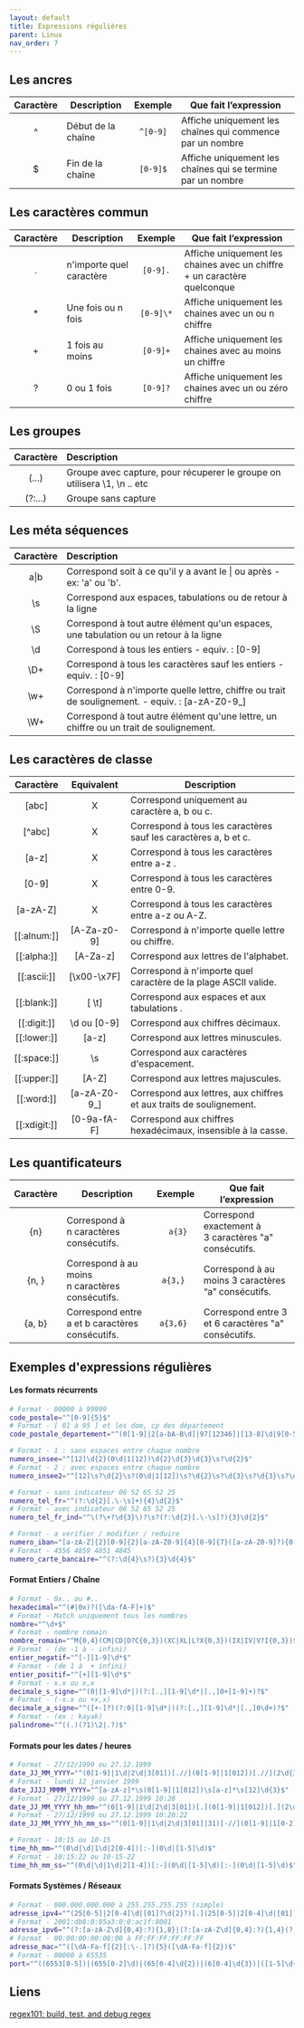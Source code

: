 ```yaml
---
layout: default
title: Expressions régulières
parent: Linux
nav_order: 7
---
```


## Les ancres

| Caractère | Description        | Exemple  | Que fait l’expression                                       |
| :-------: | ------------------ | :------: | ----------------------------------------------------------- |
|     ^     | Début de la chaîne | `^[0-9]` | Affiche uniquement les chaînes qui commence par un nombre   |
|     $     | Fin de la chaîne   | `[0-9]$` | Affiche uniquement les chaînes qui se termine par un nombre |

## Les caractères commun

| Caractère | Description              |  Exemple  | Que fait l’expression                                                    |
| :-------: | ------------------------ | :-------: | ------------------------------------------------------------------------ |
|     .     | n'importe quel caractère | `[0-9].`  | Affiche uniquement les chaines avec un chiffre + un caractère quelconque |
|    \*     | Une fois ou n fois       | `[0-9]\*` | Affiche uniquement les chaines avec un ou n chiffre                      |
|     +     | 1 fois au moins          | `[0-9]+`  | Affiche uniquement les chaines avec au moins un chiffre                  |
|     ?     | 0 ou 1 fois              | `[0-9]?`  | Affiche uniquement les chaines avec un ou zéro chiffre                   |

## Les groupes

| Caractère | Description                                                              |
| :-------: | :----------------------------------------------------------------------- |
|   (...)   | Groupe avec capture, pour récuperer le groupe on utilisera \1, \n .. etc |
|  (?:...)  | Groupe sans capture                                                      |

## Les méta séquences

| Caractère | Description                                                                                     |
| :-------: | :---------------------------------------------------------------------------------------------- |
|   a\|b    | Correspond soit à ce qu'il y a avant le \| ou après - ex: 'a' ou 'b'.                           |
|    \s     | Correspond aux espaces, tabulations ou de retour à la ligne                                     |
|    \S     | Correspond à tout autre élément qu'un espaces, une tabulation ou un retour à la ligne           |
|    \d     | Correspond à tous les entiers - equiv. : [0-9]                                                  |
|    \D+    | Correspond à tous les caractères sauf les entiers - equiv. : [0-9]                              |
|    \w+    | Correspond à n'importe quelle lettre, chiffre ou trait de soulignement. - equiv. : [a-zA-Z0-9_] |
|    \W+    | Correspond à tout autre élément qu'une lettre, un chiffre ou un trait de soulignement.          |

## Les caractères de classe

|   Caractère    |  Equivalent  | Description                                                         |
| :------------: | :----------: | ------------------------------------------------------------------- |
|     [abc]      |      X       | Correspond uniquement au caractère a, b ou c.                       |
|    [\^abc]     |      X       | Correspond à tous les caractères sauf les caractères a, b et c.     |
|     [a-z]      |      X       | Correspond à tous les caractères entre a-z .                        |
|     [0-9]      |      X       | Correspond à tous les caractères entre 0-9.                         |
|    [a-zA-Z]    |      X       | Correspond à tous les caractères entre a-z ou A-Z.                  |
| [\[:alnum:]\]  | [A-Za-z0-9]  | Correspond à n'importe quelle lettre ou chiffre.                    |
| [\[:alpha:]\]  |   [A-Za-z]   | Correspond aux lettres de l'alphabet.                               |
| [\[:ascii:]\]  | [\x00-\x7F]  | Correspond à n'importe quel caractère de la plage ASCII valide.     |
| [\[:blank:]\]  |    [ \t]     | Correspond aux espaces et aux tabulations .                         |
| [\[:digit:]\]  | \d ou [0-9]  | Correspond aux chiffres décimaux.                                   |
| [\[:lower:]\]  |    [a-z]     | Correspond aux lettres minuscules.                                  |
| [\[:space:]\]  |     \\s      | Correspond aux caractères d'espacement.                             |
| [\[:upper:]\]  |    [A-Z]     | Correspond aux lettres majuscules.                                  |
|  [\[:word:]\]  | [a-zA-Z0-9_] | Correspond aux lettres, aux chiffres et aux traits de soulignement. |
| [\[:xdigit:]\] | [0-9a-fA-F]  | Correspond aux chiffres hexadécimaux, insensible à la casse.        |

## Les quantificateurs

| Caractère | Description                                     |  Exemple  | Que fait l’expression                                 |
| :-------: | ----------------------------------------------- | :-------: | ----------------------------------------------------- |
|    {n}    | Correspond à n caractères consécutifs.          |  ` a{3}`  | Correspond exactement à 3 caractères "a" consécutifs. |
|   {n, }   | Correspond à au moins n caractères consécutifs. | `a{3,} `  | Correspond à au moins 3 caractères “a” consécutifs.   |
|  {a, b}   | Correspond entre a et b caractères consécutifs. | `a{3,6} ` | Correspond entre 3 et 6 caractères "a" consécutifs.   |

## Exemples d'expressions régulières

#### Les formats récurrents

```bash
# Format - 00000 à 99999
code_postale="^[0-9]{5}$"
# Format - [ 01 à 95 ] et les dom, cp des département
code_postale_departement="^(0[1-9]|2[a-bA-B\d]|97[12346]|[13-8]\d|9[0-5])$"
```

```bash
# Format - 1 : sans espaces entre chaque nombre
numero_insee="^[12]\d{2}(0\d|1[12])\d{2}\d{3}\d{3}\s?\d{2}$"
# Format - 2 : avec espaces entre chaque nombre
numero_insee2="^[12]\s?\d{2}\s?(0\d|1[12])\s?\d{2}\s?\d{3}\s?\d{3}\s?\d{2}$"
```

```bash
# Format - sans indicateur 06 52 65 52 25
numero_tel_fr="^(?:\d{2}[.\-\s]+){4}\d{2}$"
# Format - avec indicateur 06 52 65 52 25
numero_tel_fr_ind="^\(?\+?\d{3}\)?\s?(?:\d{2}[.\-\s]?){3}\d{2}$"
```

```bash
# Format - a verifier / modifier / reduire
numero_iban="[a-zA-Z]{2}[0-9]{2}[a-zA-Z0-9]{4}[0-9]{7}([a-zA-Z0-9]?){0,16}"
# Format - 4556 4859 4851 4845
numero_carte_bancaire="^(?:\d{4}\s?){3}\d{4}$"
```

#### Format Entiers / Chaîne

```bash
# Format - 0x.. ou #..
hexadecimal="^(#|0x)?([\da-fA-F]+)$"
# Format - Match uniquement tous les nombres
nombre="^\d+$"
# Format - nombre romain
nombre_romain="^M{0,4}(CM|CD|D?C{0,3})(XC|XL|L?X{0,3})(IX|IV|V?I{0,3})$"
# Format - (de -1 à - infini)
entier_negatif="^[-][1-9]\d*$"
# Format - (de 1 à  + infini)
entier_positif="^[+][1-9]\d*$"
# Format - x.x ou x,x
decimale_s_signe="^(0|[1-9]\d*|)(?:[.,][1-9]\d*|[.,]0+[1-9]+)?$"
# Format - (-x.x ou +x,x)
decimale_a_signe="^([+-]?)(?:0|[1-9]\d*|)(?:[.,][1-9]\d*|[.,]0\d+)?$"
# Format - (ex : kayak)
palindrome="^((.)(?1)\2|.?)$"
```

#### Formats pour les dates / heures

```bash
# Format - 27/12/1999 ou 27.12.1999
date_JJ_MM_YYYY="^(0[1-9]|1\d|2\d|3[01])[.//](0[1-9]|1[012])[.//](2\d{3})$"
# Format - lundi 12 janvier 1999
date_JJJJ_MMMM_YYYY="^[a-zA-z]*\s(0[1-9]|1[012])\s[a-z]*\s[12]\d{3}$"
# Format - 27/12/1999 ou 27.12.1999 10:20
date_JJ_MM_YYYY_hh_mm="^(0[1-9]|1\d|2\d|3[01])[.](0[1-9]|1[012])[.](2\d{3})\s?(0\d|\d|1\d|2[0-4]):(0\d|[1-5]\d)$"
# Format - 27/12/1999 ou 27.12.1999 10:20:22
date_JJ_MM_YYYY_hh_mm_ss="^(0[1-9]|1\d|2\d|3[01]|31)[-//](0[1-9]|1[0-2])[-//]([12]\d{3})\s(0\d|\d|1\d|2[1-4])[:/-//](0\d|\d{2})[:/-//](0\d|\d{2})$"
```

```bash
# Format - 10:15 ou 10-15
time_hh_mm="^(0\d|\d|1\d|2[0-4])[:-](0\d|[1-5]\d)$"
# Format - 10:15:22 ou 10-15-22
time_hh_mm_ss="^(0\d|\d|1\d|2[1-4])[:-](0\d|[1-5]\d)[:-](0\d|[1-5]\d)$"
```

#### Formats Systèmes / Réseaux

```bash
# Format - 000.000.000.000 à 255.255.255.255 (simple)
adresse_ipv4="^(25[0-5]|2[0-4]\d|[01]?\d{2}?)[.](25[0-5]|2[0-4]\d|[01]?\d{2}?)[.](25[0-5]|2[0-4]\d|[01]?\d{2}?)[.](25[0-5]|2[0-4]\d|[01]?\d{2}?)$"
# Format - 2001:db8:0:85a3:0:0:ac1f:8001
adresse_ipv6="^(?:[a-zA-Z\d]{0,4}:?){1,8}|(?:[a-zA-Z\d]{0,4}:?){1,4}(?:\d{1,3}\.){3}\d{1,3}$"
# Format - 00:00:00:00:00:00 à FF:FF:FF:FF:FF:FF
adresse_mac="^([\dA-Fa-f]{2}[:\-.]?){5}([\dA-Fa-f]{2})$"
# Format - 00000 à 65535
port="^((6553[0-5])|(655[0-2]\d)|(65[0-4]\d{2})|(6[0-4]\d{3})|([1-5]\d{4})|([0-5]{0,5})|(\d{1,4}))$"
```

## Liens

[regex101: build, test, and debug regex](https://regex101.com/) <br/>
